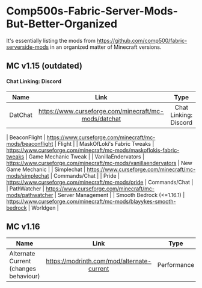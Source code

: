 # Comp500s-Fabric-Server-Mods-But-Better-Organized
It's essentially listing the mods from https://github.com/comp500/fabric-serverside-mods in an organized matter of Minecraft versions.

## MC v1.15 (outdated)
#### Chat Linking: Discord
| Name | Link | Type |
| --- | :---: | :---: |
| DatChat | https://www.curseforge.com/minecraft/mc-mods/datchat | Chat Linking: Discord |

| BeaconFlight | https://www.curseforge.com/minecraft/mc-mods/beaconflight | Flight |
| MaskOfLoki's Fabric Tweaks | https://www.curseforge.com/minecraft/mc-mods/maskoflokis-fabric-tweaks | Game Mechanic Tweak |
| VanillaEndervators | https://www.curseforge.com/minecraft/mc-mods/vanillaendervators | New Game Mechanic |
| Simplechat | https://www.curseforge.com/minecraft/mc-mods/simplechat | Commands/Chat |
| Pride | https://www.curseforge.com/minecraft/mc-mods/pride | Commands/Chat |
| PathWatcher | https://www.curseforge.com/minecraft/mc-mods/pathwatcher | Server Management |
| Smooth Bedrock (<=1.16.1) | https://www.curseforge.com/minecraft/mc-mods/blayykes-smooth-bedrock | Worldgen |

## MC v1.16
| Name | Link | Type |
| --- | :---: | :---: |
| Alternate Current (changes behaviour) | https://modrinth.com/mod/alternate-current | Performance |
